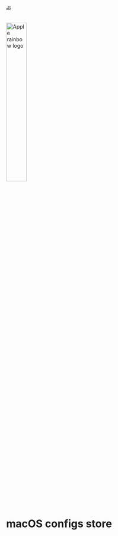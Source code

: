 ###### [🔙](../..)
<a href="https://en.m.wikipedia.org/wiki/File:Apple_Computer_Logo_rainbow.svg">
<img src="https://upload.wikimedia.org/wikipedia/commons/thumb/8/84/Apple_Computer_Logo_rainbow.svg/1759px-Apple_Computer_Logo_rainbow.svg.png" alt="Apple rainbow logo" style="width: 33%;">
</a>

# macOS configs store
